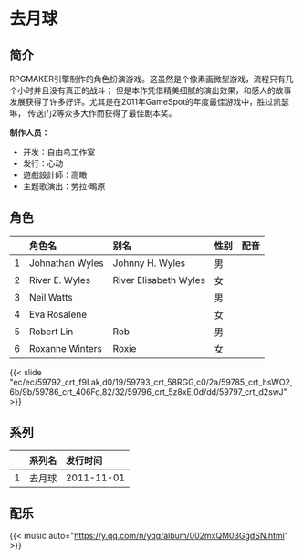 # 去月球


## 简介

RPGMAKER引擎制作的角色扮演游戏。这虽然是个像素画微型游戏，流程只有几个小时并且没有真正的战斗；
但是本作凭借精美细腻的演出效果，和感人的故事发展获得了许多好评。尤其是在2011年GameSpot的年度最佳游戏中，胜过凯瑟琳，
传送门2等众多大作而获得了最佳剧本奖。

**制作人员：**
- 开发：自由鸟工作室
- 发行：心动
- 遊戲設計師：高瞰
- 主题歌演出：劳拉·鴫原

## 角色

|     |   角色名   |   别名  | 性别 |  配音  |
|:--- |:------  |:----      |:---  |:--   |
| 1 | Johnathan Wyles | Johnny H. Wyles | 男 |  |
| 2 | River E. Wyles | River Elisabeth Wyles | 女 |  |
| 3 | Neil Watts |  | 男 |  |
| 4 | Eva Rosalene |  | 女 |  |
| 5 | Robert Lin | Rob | 男 |  |
| 6 | Roxanne Winters | Roxie | 女 |  |

{{< slide "ec/ec/59792_crt_f9Lak,d0/19/59793_crt_58RGG,c0/2a/59785_crt_hsWO2,6b/9b/59786_crt_406Fg,82/32/59796_crt_5z8xE,0d/dd/59797_crt_d2swJ" >}}

## 系列

|     | 系列名 | 发行时间       |
|:----|:----|:-----------|
| 1   | 去月球 | 2011-11-01 |


## 配乐

{{< music auto="https://y.qq.com/n/yqq/album/002mxQM03GgdSN.html" >}}

